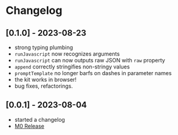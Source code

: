 # Changelog

## [0.1.0] - 2023-08-23

- strong typing plumbing
- `runJavascript` now recognizes arguments
- `runJavascript` can now outputs raw JSON with `raw` property
- `append` correctly stringifies non-stringy values
- `promptTemplate` no longer barfs on dashes in parameter names
- the kit works in browser!
- bug fixes, refactorings.

## [0.0.1] - 2023-08-04

- started a changelog
- [M0 Release](https://github.com/google/labs-prototypes/issues?q=is%3Aissue+milestone%3A%22LLM+Starter+Kit+M0%22+is%3Aclosed)
